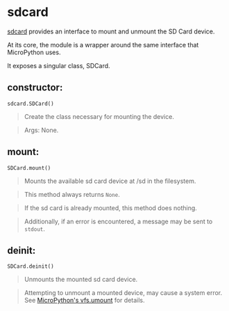 # sdcard

[sdcard](https://github.com/echo-lalia/MicroHydra/blob/main/src/lib/sdcard/mhsdcard.py) provides an interface to mount and unmount the SD Card device.

At its core, the module is a wrapper around the same interface that MicroPython uses.

It exposes a singular class, SDCard.

## constructor:

`sdcard.SDCard()`

> Create the class necessary for mounting the device.

> Args: None.

## mount:

`SDCard.mount()`

> Mounts the available sd card device at /sd in the filesystem.

> This method always returns `None`.

> If the sd card is already mounted, this method does nothing.

> Additionally, if an error is encountered, a message may be sent to `stdout`.

## deinit:

`SDCard.deinit()`

> Unmounts the mounted sd card device.

> Attempting to unmount a mounted device, may cause a system error. See [MicroPython's vfs.umount](https://docs.micropython.org/en/latest/library/vfs.html#vfs.umount) for details.
